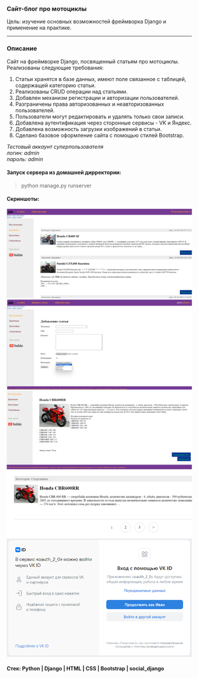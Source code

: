 ### Сайт-блог про мотоциклы

Цель: изучение основных возможностей фреймворка Django и применение на практике.

---

### Описание
Сайт на фреймворке Django, посвященный статьям про мотоциклы. Реализованы следующие требования:  
1. Статьи хранятся в базе данных, имеют поле связанное с таблицей, содержащей категорию статьи.
2. Реализованы CRUD операции над статьями.
3. Добавлен механизм регистрации и авторизации пользователей.
4. Разграничены права авторизованных и неавторизованных пользователей.
5. Пользователи могут редактировать и удалять только свои записи.
6. Добавлена аутентификация через сторонные сервисы - VK и Яндекс.
7. Добавлена возможность загрузки изображений в статьи.
8. Сделано базовое оформление сайта с помощью стилей Bootstrap.

*Тестовый аккаунт суперпользователя  
логин: admin  
пароль: admin*  

#### Запуск сервера из домашней дирректории:
>python manage.py runserver

#### Скриншоты:  
![Image alt](https://github.com/IvanSitnikov1/moto_site/blob/main/%D0%A1%D0%BA%D1%80%D0%B8%D0%BD%D1%88%D0%BE%D1%82%D1%8B/1.png)
![Image alt](https://github.com/IvanSitnikov1/moto_site/blob/main/%D0%A1%D0%BA%D1%80%D0%B8%D0%BD%D1%88%D0%BE%D1%82%D1%8B/2.png)
![Image alt](https://github.com/IvanSitnikov1/moto_site/blob/main/%D0%A1%D0%BA%D1%80%D0%B8%D0%BD%D1%88%D0%BE%D1%82%D1%8B/3.png)
![Image alt](https://github.com/IvanSitnikov1/moto_site/blob/main/%D0%A1%D0%BA%D1%80%D0%B8%D0%BD%D1%88%D0%BE%D1%82%D1%8B/4.png)
![Image alt](https://github.com/IvanSitnikov1/moto_site/blob/main/%D0%A1%D0%BA%D1%80%D0%B8%D0%BD%D1%88%D0%BE%D1%82%D1%8B/5.png)

#### Стек: Python | Django | HTML | CSS | Bootstrap | social_django
